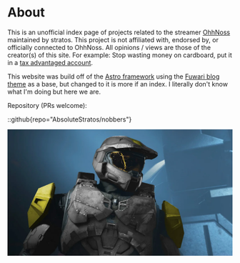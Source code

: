 # About

This is an unofficial index page of projects related to the streamer [OhhNoss](https://www.twitch.tv/ohhnoss)
maintained by stratos.
This project is not affiliated with, endorsed by, or officially connected to OhhNoss.
All opinions / views are those of the creator(s) of this site.
For example: Stop wasting money on cardboard, put it in a [tax advantaged account](https://www.fidelity.com/retirement-ira/roth-ira).

This website was build off of the [Astro framework](https://astro.build/) using
the [Fuwari blog theme](https://github.com/saicaca/fuwari) as a base, but changed to
it is more if an index.
I literally don't know what I'm doing but here we are.

Repository (PRs welcome):

::github{repo="AbsoluteStratos/nobbers"}

![](./zlgco5cvo4v81.webp)
